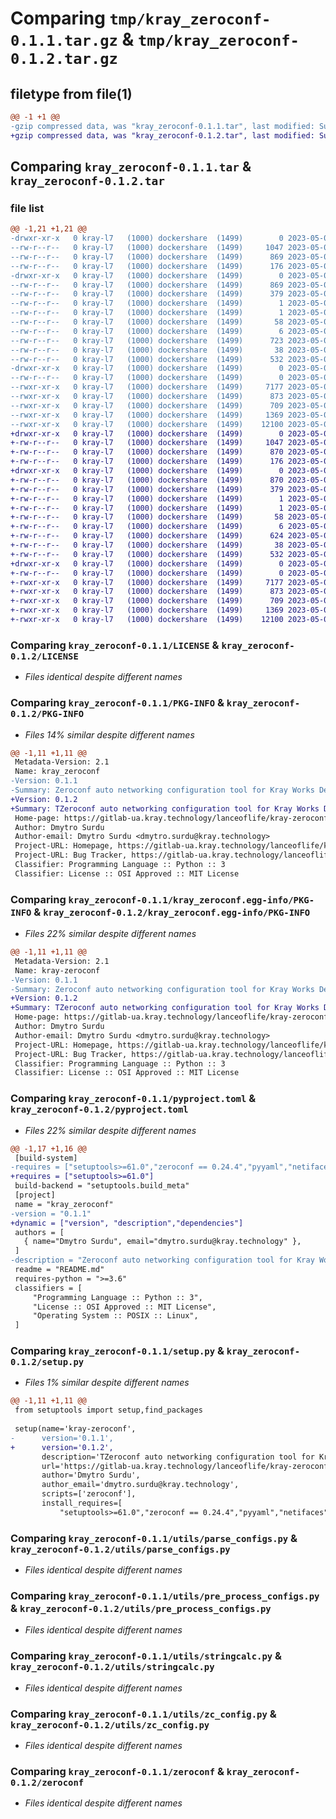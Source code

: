 # Comparing `tmp/kray_zeroconf-0.1.1.tar.gz` & `tmp/kray_zeroconf-0.1.2.tar.gz`

## filetype from file(1)

```diff
@@ -1 +1 @@
-gzip compressed data, was "kray_zeroconf-0.1.1.tar", last modified: Sun May  7 15:48:53 2023, max compression
+gzip compressed data, was "kray_zeroconf-0.1.2.tar", last modified: Sun May  7 15:54:36 2023, max compression
```

## Comparing `kray_zeroconf-0.1.1.tar` & `kray_zeroconf-0.1.2.tar`

### file list

```diff
@@ -1,21 +1,21 @@
-drwxr-xr-x   0 kray-l7   (1000) dockershare  (1499)        0 2023-05-07 15:48:53.315010 kray_zeroconf-0.1.1/
--rw-r--r--   0 kray-l7   (1000) dockershare  (1499)     1047 2023-05-07 04:01:27.000000 kray_zeroconf-0.1.1/LICENSE
--rw-r--r--   0 kray-l7   (1000) dockershare  (1499)      869 2023-05-07 15:48:53.315010 kray_zeroconf-0.1.1/PKG-INFO
--rw-r--r--   0 kray-l7   (1000) dockershare  (1499)      176 2023-05-07 04:01:41.000000 kray_zeroconf-0.1.1/README.md
-drwxr-xr-x   0 kray-l7   (1000) dockershare  (1499)        0 2023-05-07 15:48:53.315010 kray_zeroconf-0.1.1/kray_zeroconf.egg-info/
--rw-r--r--   0 kray-l7   (1000) dockershare  (1499)      869 2023-05-07 15:48:53.000000 kray_zeroconf-0.1.1/kray_zeroconf.egg-info/PKG-INFO
--rw-r--r--   0 kray-l7   (1000) dockershare  (1499)      379 2023-05-07 15:48:53.000000 kray_zeroconf-0.1.1/kray_zeroconf.egg-info/SOURCES.txt
--rw-r--r--   0 kray-l7   (1000) dockershare  (1499)        1 2023-05-07 15:48:53.000000 kray_zeroconf-0.1.1/kray_zeroconf.egg-info/dependency_links.txt
--rw-r--r--   0 kray-l7   (1000) dockershare  (1499)        1 2023-05-07 15:18:42.000000 kray_zeroconf-0.1.1/kray_zeroconf.egg-info/not-zip-safe
--rw-r--r--   0 kray-l7   (1000) dockershare  (1499)       58 2023-05-07 15:48:53.000000 kray_zeroconf-0.1.1/kray_zeroconf.egg-info/requires.txt
--rw-r--r--   0 kray-l7   (1000) dockershare  (1499)        6 2023-05-07 15:48:53.000000 kray_zeroconf-0.1.1/kray_zeroconf.egg-info/top_level.txt
--rw-r--r--   0 kray-l7   (1000) dockershare  (1499)      723 2023-05-07 15:48:42.000000 kray_zeroconf-0.1.1/pyproject.toml
--rw-r--r--   0 kray-l7   (1000) dockershare  (1499)       38 2023-05-07 15:48:53.315010 kray_zeroconf-0.1.1/setup.cfg
--rw-r--r--   0 kray-l7   (1000) dockershare  (1499)      532 2023-05-07 15:48:37.000000 kray_zeroconf-0.1.1/setup.py
-drwxr-xr-x   0 kray-l7   (1000) dockershare  (1499)        0 2023-05-07 15:48:53.315010 kray_zeroconf-0.1.1/utils/
--rw-r--r--   0 kray-l7   (1000) dockershare  (1499)        0 2023-05-07 15:45:44.000000 kray_zeroconf-0.1.1/utils/__init__.py
--rwxr-xr-x   0 kray-l7   (1000) dockershare  (1499)     7177 2023-05-07 03:57:36.000000 kray_zeroconf-0.1.1/utils/parse_configs.py
--rwxr-xr-x   0 kray-l7   (1000) dockershare  (1499)      873 2023-05-07 03:57:36.000000 kray_zeroconf-0.1.1/utils/pre_process_configs.py
--rwxr-xr-x   0 kray-l7   (1000) dockershare  (1499)      709 2023-05-07 03:57:36.000000 kray_zeroconf-0.1.1/utils/stringcalc.py
--rwxr-xr-x   0 kray-l7   (1000) dockershare  (1499)     1369 2023-05-07 03:57:36.000000 kray_zeroconf-0.1.1/utils/zc_config.py
--rwxr-xr-x   0 kray-l7   (1000) dockershare  (1499)    12100 2023-05-07 15:47:54.000000 kray_zeroconf-0.1.1/zeroconf
+drwxr-xr-x   0 kray-l7   (1000) dockershare  (1499)        0 2023-05-07 15:54:36.354353 kray_zeroconf-0.1.2/
+-rw-r--r--   0 kray-l7   (1000) dockershare  (1499)     1047 2023-05-07 04:01:27.000000 kray_zeroconf-0.1.2/LICENSE
+-rw-r--r--   0 kray-l7   (1000) dockershare  (1499)      870 2023-05-07 15:54:36.354353 kray_zeroconf-0.1.2/PKG-INFO
+-rw-r--r--   0 kray-l7   (1000) dockershare  (1499)      176 2023-05-07 04:01:41.000000 kray_zeroconf-0.1.2/README.md
+drwxr-xr-x   0 kray-l7   (1000) dockershare  (1499)        0 2023-05-07 15:54:36.354353 kray_zeroconf-0.1.2/kray_zeroconf.egg-info/
+-rw-r--r--   0 kray-l7   (1000) dockershare  (1499)      870 2023-05-07 15:54:36.000000 kray_zeroconf-0.1.2/kray_zeroconf.egg-info/PKG-INFO
+-rw-r--r--   0 kray-l7   (1000) dockershare  (1499)      379 2023-05-07 15:54:36.000000 kray_zeroconf-0.1.2/kray_zeroconf.egg-info/SOURCES.txt
+-rw-r--r--   0 kray-l7   (1000) dockershare  (1499)        1 2023-05-07 15:54:36.000000 kray_zeroconf-0.1.2/kray_zeroconf.egg-info/dependency_links.txt
+-rw-r--r--   0 kray-l7   (1000) dockershare  (1499)        1 2023-05-07 15:18:42.000000 kray_zeroconf-0.1.2/kray_zeroconf.egg-info/not-zip-safe
+-rw-r--r--   0 kray-l7   (1000) dockershare  (1499)       58 2023-05-07 15:54:36.000000 kray_zeroconf-0.1.2/kray_zeroconf.egg-info/requires.txt
+-rw-r--r--   0 kray-l7   (1000) dockershare  (1499)        6 2023-05-07 15:54:36.000000 kray_zeroconf-0.1.2/kray_zeroconf.egg-info/top_level.txt
+-rw-r--r--   0 kray-l7   (1000) dockershare  (1499)      624 2023-05-07 15:54:28.000000 kray_zeroconf-0.1.2/pyproject.toml
+-rw-r--r--   0 kray-l7   (1000) dockershare  (1499)       38 2023-05-07 15:54:36.354353 kray_zeroconf-0.1.2/setup.cfg
+-rw-r--r--   0 kray-l7   (1000) dockershare  (1499)      532 2023-05-07 15:52:24.000000 kray_zeroconf-0.1.2/setup.py
+drwxr-xr-x   0 kray-l7   (1000) dockershare  (1499)        0 2023-05-07 15:54:36.354353 kray_zeroconf-0.1.2/utils/
+-rw-r--r--   0 kray-l7   (1000) dockershare  (1499)        0 2023-05-07 15:45:44.000000 kray_zeroconf-0.1.2/utils/__init__.py
+-rwxr-xr-x   0 kray-l7   (1000) dockershare  (1499)     7177 2023-05-07 03:57:36.000000 kray_zeroconf-0.1.2/utils/parse_configs.py
+-rwxr-xr-x   0 kray-l7   (1000) dockershare  (1499)      873 2023-05-07 03:57:36.000000 kray_zeroconf-0.1.2/utils/pre_process_configs.py
+-rwxr-xr-x   0 kray-l7   (1000) dockershare  (1499)      709 2023-05-07 03:57:36.000000 kray_zeroconf-0.1.2/utils/stringcalc.py
+-rwxr-xr-x   0 kray-l7   (1000) dockershare  (1499)     1369 2023-05-07 03:57:36.000000 kray_zeroconf-0.1.2/utils/zc_config.py
+-rwxr-xr-x   0 kray-l7   (1000) dockershare  (1499)    12100 2023-05-07 15:47:54.000000 kray_zeroconf-0.1.2/zeroconf
```

### Comparing `kray_zeroconf-0.1.1/LICENSE` & `kray_zeroconf-0.1.2/LICENSE`

 * *Files identical despite different names*

### Comparing `kray_zeroconf-0.1.1/PKG-INFO` & `kray_zeroconf-0.1.2/PKG-INFO`

 * *Files 14% similar despite different names*

```diff
@@ -1,11 +1,11 @@
 Metadata-Version: 2.1
 Name: kray_zeroconf
-Version: 0.1.1
-Summary: Zeroconf auto networking configuration tool for Kray Works DevOps
+Version: 0.1.2
+Summary: TZeroconf auto networking configuration tool for Kray Works DevOps
 Home-page: https://gitlab-ua.kray.technology/lanceoflife/kray-zeroconf
 Author: Dmytro Surdu
 Author-email: Dmytro Surdu <dmytro.surdu@kray.technology>
 Project-URL: Homepage, https://gitlab-ua.kray.technology/lanceoflife/kray-zeroconf
 Project-URL: Bug Tracker, https://gitlab-ua.kray.technology/lanceoflife/kray-zeroconf/-/issues
 Classifier: Programming Language :: Python :: 3
 Classifier: License :: OSI Approved :: MIT License
```

### Comparing `kray_zeroconf-0.1.1/kray_zeroconf.egg-info/PKG-INFO` & `kray_zeroconf-0.1.2/kray_zeroconf.egg-info/PKG-INFO`

 * *Files 22% similar despite different names*

```diff
@@ -1,11 +1,11 @@
 Metadata-Version: 2.1
 Name: kray-zeroconf
-Version: 0.1.1
-Summary: Zeroconf auto networking configuration tool for Kray Works DevOps
+Version: 0.1.2
+Summary: TZeroconf auto networking configuration tool for Kray Works DevOps
 Home-page: https://gitlab-ua.kray.technology/lanceoflife/kray-zeroconf
 Author: Dmytro Surdu
 Author-email: Dmytro Surdu <dmytro.surdu@kray.technology>
 Project-URL: Homepage, https://gitlab-ua.kray.technology/lanceoflife/kray-zeroconf
 Project-URL: Bug Tracker, https://gitlab-ua.kray.technology/lanceoflife/kray-zeroconf/-/issues
 Classifier: Programming Language :: Python :: 3
 Classifier: License :: OSI Approved :: MIT License
```

### Comparing `kray_zeroconf-0.1.1/pyproject.toml` & `kray_zeroconf-0.1.2/pyproject.toml`

 * *Files 22% similar despite different names*

```diff
@@ -1,17 +1,16 @@
 [build-system]
-requires = ["setuptools>=61.0","zeroconf == 0.24.4","pyyaml","netifaces","psutil"]
+requires = ["setuptools>=61.0"]
 build-backend = "setuptools.build_meta"
 [project]
 name = "kray_zeroconf"
-version = "0.1.1"
+dynamic = ["version", "description","dependencies"]
 authors = [
   { name="Dmytro Surdu", email="dmytro.surdu@kray.technology" },
 ]
-description = "Zeroconf auto networking configuration tool for Kray Works DevOps"
 readme = "README.md"
 requires-python = ">=3.6"
 classifiers = [
     "Programming Language :: Python :: 3",
     "License :: OSI Approved :: MIT License",
     "Operating System :: POSIX :: Linux",
 ]
```

### Comparing `kray_zeroconf-0.1.1/setup.py` & `kray_zeroconf-0.1.2/setup.py`

 * *Files 1% similar despite different names*

```diff
@@ -1,11 +1,11 @@
 from setuptools import setup,find_packages
 
 setup(name='kray-zeroconf',
-      version='0.1.1',
+      version='0.1.2',
       description='TZeroconf auto networking configuration tool for Kray Works DevOps',
       url='https://gitlab-ua.kray.technology/lanceoflife/kray-zeroconf',
       author='Dmytro Surdu',
       author_email='dmytro.surdu@kray.technology',
       scripts=['zeroconf'],
       install_requires=[
           "setuptools>=61.0","zeroconf == 0.24.4","pyyaml","netifaces","psutil",
```

### Comparing `kray_zeroconf-0.1.1/utils/parse_configs.py` & `kray_zeroconf-0.1.2/utils/parse_configs.py`

 * *Files identical despite different names*

### Comparing `kray_zeroconf-0.1.1/utils/pre_process_configs.py` & `kray_zeroconf-0.1.2/utils/pre_process_configs.py`

 * *Files identical despite different names*

### Comparing `kray_zeroconf-0.1.1/utils/stringcalc.py` & `kray_zeroconf-0.1.2/utils/stringcalc.py`

 * *Files identical despite different names*

### Comparing `kray_zeroconf-0.1.1/utils/zc_config.py` & `kray_zeroconf-0.1.2/utils/zc_config.py`

 * *Files identical despite different names*

### Comparing `kray_zeroconf-0.1.1/zeroconf` & `kray_zeroconf-0.1.2/zeroconf`

 * *Files identical despite different names*

